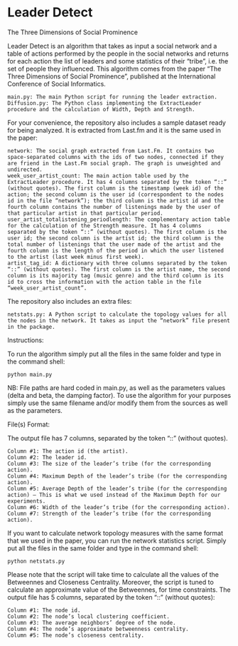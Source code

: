 # Leader Detect
The Three Dimensions of Social Prominence

Leader Detect is an algorithm that takes as input a social network and a table of actions performed by the people in the social networks and returns for each action the list of leaders and some statistics of their “tribe”, i.e. the set of people they influenced. This algorithm comes from the paper “The Three Dimensions of Social Prominence”, published at the International Conference of Social Informatics.

    main.py: The main Python script for running the leader extraction.
    Diffusion.py: The Python class implementing the ExtractLeader procedure and the calculation of Width, Depth and Strength.

For your convenience, the repository also includes a sample dataset ready for being analyzed. It is extracted from Last.fm and it is the same used in the paper:

    network: The social graph extracted from Last.Fm. It contains two space-separated columns with the ids of two nodes, connected if they are friend in the Last.Fm social graph. The graph is unweighted and undirected.
    week_user_artist_count: The main action table used by the ExtractLeader procedure. It has 4 columns separated by the token “::” (without quotes). The first column is the timestamp (week id) of the action; the second column is the user id (correspondent to the nodes id in the file “network”); the third column is the artist id and the fourth column contains the number of listenings made by the user of that particular artist in that particular period.
    user_artist_totalistening_periodlength: The complementary action table for the calculation of the Strength measure. It has 4 columns separated by the token “::” (without quotes). The first column is the user id; the second column is the artist id; the third column is the total number of listenings that the user made of the artist and the fourth column is the length of the period in which the user listened to the artist (last week minus first week).
    artist_tag_id: A dictionary with three columns separated by the token “::” (without quotes). The first column is the artist name, the second column is its majority tag (music genre) and the third column is its id to cross the information with the action table in the file “week_user_artist_count”.

The repository also includes an extra files:

    netstats.py: A Python script to calculate the topology values for all the nodes in the network. It takes as input the “network” file present in the package.

Instructions:

To run the algorithm simply put all the files in the same folder and type in the command shell:

    python main.py 

NB: File paths are hard coded in main.py, as well as the parameters values (delta and beta, the damping factor). To use the algorithm for your purposes simply use the same filename and/or modify them from the sources as well as the parameters.

File(s) Format:

The output file has 7 columns, separated by the token “::” (without quotes).

    Column #1: The action id (the artist).
    Column #2: The leader id.
    Column #3: The size of the leader’s tribe (for the corresponding action).
    Column #4: Maximum Depth of the leader’s tribe (for the corresponding action).
    Column #5: Average Depth of the leader’s tribe (for the corresponding action) – This is what we used instead of the Maximum Depth for our experiments.
    Column #6: Width of the leader’s tribe (for the corresponding action).
    Column #7: Strength of the leader’s tribe (for the corresponding action).

If you want to calculate network topology measures with the same format that we used in the paper, you can run the network statistics script. Simply put all the files in the same folder and type in the command shell:

    python netstats.py 

Please note that the script will take time to calculate all the values of the Betweennes and Closeness Centrality. Moreover, the script is tuned to calculate an approximate value of the Betweennes, for time constraints. The output file has 5 columns, separated by the token “::” (without quotes):

    Column #1: The node id.
    Column #2: The node’s local clustering coefficient.
    Column #3: The average neighbors’ degree of the node.
    Column #4: The node’s approximate betweenness centrality.
    Column #5: The node’s closeness centrality.
